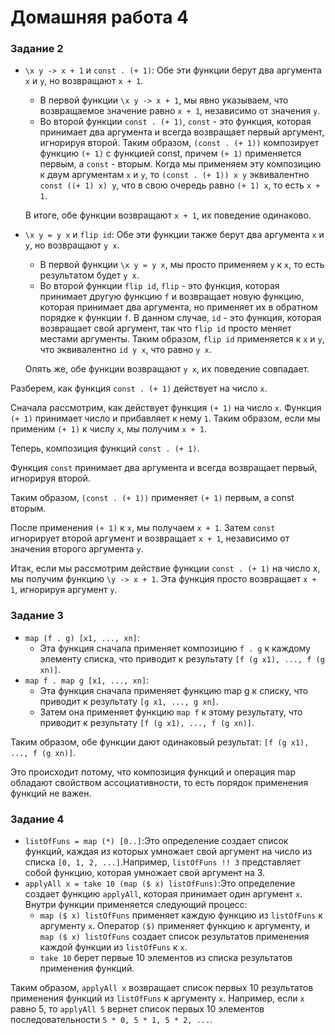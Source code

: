 # Домашняя работа 4

### Задание 2

- `\x y -> x + 1` и `const . (+ 1)`: Обе эти функции берут два аргумента `x` и `y`, но возвращают `x + 1`.
    - В первой функции `\x y -> x + 1`, мы явно указываем, что возвращаемое значение равно `x + 1`, независимо от значения `y`.
    - Во второй функции `const . (+ 1)`, `const` - это функция, которая принимает два аргумента и всегда возвращает первый аргумент, игнорируя второй. Таким образом, `(const . (+ 1))` композирует функцию `(+ 1)` с функцией const, причем `(+ 1)` применяется первым, а `const` - вторым. Когда мы применяем эту композицию к двум аргументам `x` и `y`, то `(const . (+ 1)) x y` эквивалентно `const ((+ 1) x) y`, что в свою очередь равно `(+ 1) x`, то есть `x + 1`.

    В итоге, обе функции возвращают `x + 1`, их поведение одинаково.
 - `\x y = y x` и `flip id`: Обе эти функции также берут два аргумента `x` и `y`, но возвращают `y x`.
    - В первой функции `\x y = y x`, мы просто применяем `y` к `x`, то есть результатом будет `y x`.
    - Во второй функции `flip id`, `flip` - это функция, которая принимает другую функцию `f` и возвращает новую функцию, которая принимает два аргумента, но применяет их в обратном порядке к функции `f`. В данном случае, `id` - это функция, которая возвращает свой аргумент, так что `flip id` просто меняет местами аргументы. Таким образом, `flip id` применяется к `x` и `y`, что эквивалентно `id y x`, что равно `y x`.

    Опять же, обе функции возвращают `y x`, их поведение совпадает.

Разберем, как функция `const . (+ 1)` действует на число `x`.

Сначала рассмотрим, как действует функция `(+ 1)` на число `x`. Функция `(+ 1)` принимает число и прибавляет к нему `1`. Таким образом, если мы применим `(+ 1)` к числу `x`, мы получим `x + 1`.

Теперь, композиция функций `const . (+ 1)`.

Функция `const` принимает два аргумента и всегда возвращает первый, игнорируя второй.

Таким образом, `(const . (+ 1))` применяет `(+ 1)` первым, а const вторым.

После применения `(+ 1)` к `x`, мы получаем `x + 1`. Затем `const` игнорирует второй аргумент и возвращает `x + 1`, независимо от значения второго аргумента `y`.

Итак, если мы рассмотрим действие функции `const . (+ 1)` на число x, мы получим функцию `\y -> x + 1`. Эта функция просто возвращает `x + 1`, игнорируя аргумент `y`.

### Задание 3

- `map (f . g) [x1, ..., xn]`:
    - Эта функция сначала применяет композицию `f . g` к каждому элементу списка, что приводит к результату `[f (g x1), ..., f (g xn)]`.
- `map f . map g [x1, ..., xn]`:
    - Эта функция сначала применяет функцию map g к списку, что приводит к результату `[g x1, ..., g xn]`.
    - Затем она применяет функцию `map f` к этому результату, что приводит к результату `[f (g x1), ..., f (g xn)]`.

Таким образом, обе функции дают одинаковый результат: `[f (g x1), ..., f (g xn)]`.

Это происходит потому, что композиция функций и операция map обладают свойством ассоциативности, то есть порядок применения функций не важен.

### Задание 4

- `listOfFuns = map (*) [0..]`:Это определение создает список функций, каждая из которых умножает свой аргумент на число из списка `[0, 1, 2, ...]`.Например, `listOfFuns !! 3` представляет собой функцию, которая умножает свой аргумент на 3.
- `applyAll x = take 10 (map ($ x) listOfFuns)`:Это определение создает функцию `applyAll`, которая принимает один аргумент `x`. Внутри функции применяется следующий процесс:
    - `map ($ x) listOfFuns` применяет каждую функцию из `listOfFuns` к аргументу `x`. Оператор `($)` применяет функцию к аргументу, и `map ($ x) listOfFuns` создает список результатов применения каждой функции из `listOfFuns` к `x`.
    - `take 10` берет первые 10 элементов из списка результатов применения функций.

Таким образом, `applyAll x` возвращает список первых 10 результатов применения функций из `listOfFuns` к аргументу `x`. Например, если `x` равно 5, то `applyAll 5` вернет список первых 10 элементов последовательности `5 * 0, 5 * 1, 5 * 2, ...`.